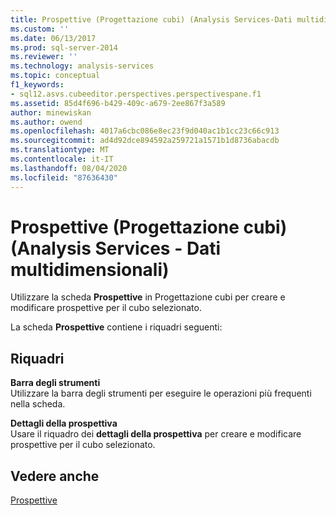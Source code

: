 ```yaml
---
title: Prospettive (Progettazione cubi) (Analysis Services-Dati multidimensionali) | Microsoft Docs
ms.custom: ''
ms.date: 06/13/2017
ms.prod: sql-server-2014
ms.reviewer: ''
ms.technology: analysis-services
ms.topic: conceptual
f1_keywords:
- sql12.asvs.cubeeditor.perspectives.perspectivespane.f1
ms.assetid: 85d4f696-b429-409c-a679-2ee867f3a589
author: minewiskan
ms.author: owend
ms.openlocfilehash: 4017a6cbc086e8ec23f9d040ac1b1cc23c66c913
ms.sourcegitcommit: ad4d92dce894592a259721a1571b1d8736abacdb
ms.translationtype: MT
ms.contentlocale: it-IT
ms.lasthandoff: 08/04/2020
ms.locfileid: "87636430"
---
```

# <a name="perspectives-cube-designer-analysis-services---multidimensional-data"></a>Prospettive (Progettazione cubi) (Analysis Services - Dati multidimensionali)
  Utilizzare la scheda **Prospettive** in Progettazione cubi per creare e modificare prospettive per il cubo selezionato.  
  
 La scheda **Prospettive** contiene i riquadri seguenti:  
  
## <a name="panes"></a>Riquadri  
 **Barra degli strumenti**  
 Utilizzare la barra degli strumenti per eseguire le operazioni più frequenti nella scheda.  
  
 **Dettagli della prospettiva**  
 Usare il riquadro dei **dettagli della prospettiva** per creare e modificare prospettive per il cubo selezionato.  
  
## <a name="see-also"></a>Vedere anche  
 [Prospettive](multidimensional-models-olap-logical-cube-objects/perspectives.md)  
  
  

